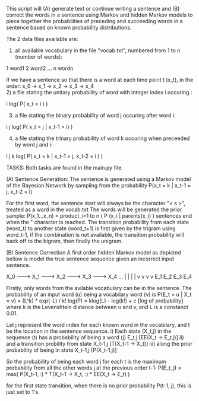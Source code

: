 This script will (A) generate text or continue writing a sentence and (B) correct the words in a sentence using Markov and hidden Markov models to piece together the probabilities of preceding and succeeding words in a sentence based on known probability distributions.

The 2 data files available are: 

1) all available vocabulary in the file "vocab.txt", numbered from 1 to n (number of words):

1 word1
2 word2
...
n wordn

If we have a sentence so that there is a word at each time point t (x_t), in the order: x_0 -> x_1 -> x_2 -> x_3 -> x_4  
2) a file stating the unitary probability of word with integer index i occuring.: 

i log( P( x_t = i ) )

3) a file stating the binary probability of word j occuring after word i:

i j log( P( x_t = j | x_t-1 = i) )

4) a file stating the trinary probability of word k occuring when preceeded by word j and i:

i j k log( P( x_t = k | x_t-1 = j, x_t-2 = i ) ) 


TASKS: 
Both tasks are found in the main.py file.

(A) Sentence Generation: 
The sentence is generated using a Markov model of the Bayesian Network by sampling from the probability P(x_t = k | x_t-1 = j, x_t-2 = i)

For the first word, the sentence start will always be the character "< s >", treated as a word in the vocab.txt
The words will be generated the prior sample: 
                                P(x_1...x_n) = product_i=1 to n ( P (x_i | parents(x_i) ) 
sentences end when the "</s> character is reached.
The transition probability from each state (word_t) to another state (word_t+1) is first given by the trigram using word_t-1, if
the combination is not available, the transition probability will back off to the bigram, then finally the unigram.

(B) Sentence Correction
A first order hidden Markov model as depicted bellow is model the true sentence sequence given an incorrect input sentence.

X_0 ---> X_1 ---> X_2 ---> X_3 ---> X_4 ...
          |        |        |        |
          v        v        v        v
         E_1      E_2      E_3      E_4

Firstly, only words from the avilable vocabulary can be in the sentence. The probability of an input word (u) being a vocabilary 
word (v) is 
                                P(E_t = u | X_t = v) = (L^k) * exp(-L) / k! 
                                log(P) = klog(L) - log(k!) + c                              [log of probability]
where k is the Levenshtein distance between u and v, and L is a constanct 0.01.

Let j represent the word index for each known word in the vocabilary, and t be the location in the sentence sequence.
i) Each state (X_t,j) in the sequence (t) has a probability of being a word (j) E_t,j [EE(X_t -> E_t,j)]
ii) and a transition probility from state X_t-1,j [T(X_t-1 -> X_t)]
iii) along the prior probability of being in state X_t-1,j [P(X_t-1,j)]

So the probability of being each word j for each t is the maximum probability from all the other words j at the previous order t-1: 
                        P(E_t, j) = max( P(X_t-1, :) * T(X_t-1 -> X_t, :) * EE(X_t -> E_t) )

for the first state transition, when there is no prior probability P(t-1, j), this is just set to 1's.
